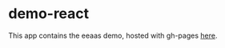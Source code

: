 # demo-react

This app contains the eeaas demo, hosted with gh-pages [here](https://kyco.github.io/eeaas).
